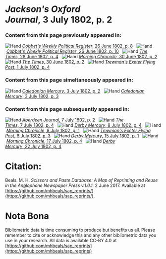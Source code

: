 # *Jackson's Oxford Journal*, 3 July 1802, p. 2  
  
### Content from this page previously appeared in:  
![Hand](http://scissorsandpaste.net/wp-content/uploads/2017/06/smallhandpointer.png) [*Cobbet's Weekly Political Register*, 26 June 1802, p. 8](https://mhbeals.github.io/sap_html/Cobbet's-Weekly-Political-Register/Cobbet's-Weekly-Political-Register-26-June-1802-p-8)  
![Hand](http://scissorsandpaste.net/wp-content/uploads/2017/06/smallhandpointer.png) [*Cobbet's Weekly Political Register*, 26 June 1802, p. 10](https://mhbeals.github.io/sap_html/Cobbet's-Weekly-Political-Register/Cobbet's-Weekly-Political-Register-26-June-1802-p-10)  
![Hand](http://scissorsandpaste.net/wp-content/uploads/2017/06/smallhandpointer.png) [*The Times*, 28 June 1802, p. 4](https://mhbeals.github.io/sap_html/The-Times/The-Times-28-June-1802-p-4)  
![Hand](http://scissorsandpaste.net/wp-content/uploads/2017/06/smallhandpointer.png) [*Morning Chronicle*, 30 June 1802, p. 2](https://mhbeals.github.io/sap_html/Morning-Chronicle/Morning-Chronicle-30-June-1802-p-2)  
![Hand](http://scissorsandpaste.net/wp-content/uploads/2017/06/smallhandpointer.png) [*The Times*, 30 June 1802, p. 2](https://mhbeals.github.io/sap_html/The-Times/The-Times-30-June-1802-p-2)  
![Hand](http://scissorsandpaste.net/wp-content/uploads/2017/06/smallhandpointer.png) [*Trewman's Exeter Flying Post*, 1 July 1802, p. 4](https://mhbeals.github.io/sap_html/Trewman's-Exeter-Flying-Post/Trewman's-Exeter-Flying-Post-1-July-1802-p-4)  
  
### Content from this page simeltaneously appeared in:  
![Hand](http://scissorsandpaste.net/wp-content/uploads/2017/06/smallhandpointer.png) [*Caledonian Mercury*, 3 July 1802, p. 2](https://mhbeals.github.io/sap_html/Caledonian-Mercury/Caledonian-Mercury-3-July-1802-p-2)  
![Hand](http://scissorsandpaste.net/wp-content/uploads/2017/06/smallhandpointer.png) [*Caledonian Mercury*, 3 July 1802, p. 3](https://mhbeals.github.io/sap_html/Caledonian-Mercury/Caledonian-Mercury-3-July-1802-p-3)  
  
### Content from this page subsequently appeared in:  
![Hand](http://scissorsandpaste.net/wp-content/uploads/2017/06/smallhandpointer.png) [*Aberdeen Journal*, 7 July 1802, p. 2](https://mhbeals.github.io/sap_html/Aberdeen-Journal/Aberdeen-Journal-7-July-1802-p-2)  
![Hand](http://scissorsandpaste.net/wp-content/uploads/2017/06/smallhandpointer.png) [*The Times*, 7 July 1802, p. 4](https://mhbeals.github.io/sap_html/The-Times/The-Times-7-July-1802-p-4)  
![Hand](http://scissorsandpaste.net/wp-content/uploads/2017/06/smallhandpointer.png) [*Derby Mercury*, 8 July 1802, p. 4](https://mhbeals.github.io/sap_html/Derby-Mercury/Derby-Mercury-8-July-1802-p-4)  
![Hand](http://scissorsandpaste.net/wp-content/uploads/2017/06/smallhandpointer.png) [*Morning Chronicle*, 8 July 1802, p. 1](https://mhbeals.github.io/sap_html/Morning-Chronicle/Morning-Chronicle-8-July-1802-p-1)  
![Hand](http://scissorsandpaste.net/wp-content/uploads/2017/06/smallhandpointer.png) [*Trewman's Exeter Flying Post*, 8 July 1802, p. 3](https://mhbeals.github.io/sap_html/Trewman's-Exeter-Flying-Post/Trewman's-Exeter-Flying-Post-8-July-1802-p-3)  
![Hand](http://scissorsandpaste.net/wp-content/uploads/2017/06/smallhandpointer.png) [*Derby Mercury*, 15 July 1802, p. 1](https://mhbeals.github.io/sap_html/Derby-Mercury/Derby-Mercury-15-July-1802-p-1)  
![Hand](http://scissorsandpaste.net/wp-content/uploads/2017/06/smallhandpointer.png) [*Morning Chronicle*, 17 July 1802, p. 4](https://mhbeals.github.io/sap_html/Morning-Chronicle/Morning-Chronicle-17-July-1802-p-4)  
![Hand](http://scissorsandpaste.net/wp-content/uploads/2017/06/smallhandpointer.png) [*Derby Mercury*, 22 July 1802, p. 4](https://mhbeals.github.io/sap_html/Derby-Mercury/Derby-Mercury-22-July-1802-p-4)  


# Citation: 

Beals. M. H. *Scissors and Paste Database: A Map of Reprinting and Reuse in the Anglophone Newspaper Press v.1.0.1.* 2 June 2017. Available at [https://github.com/mhbeals/sap_reprints/](https://github.com/mhbeals/sap_reprints/). 

# Nota Bona

Bibliometric data is time consuming to produce but benefits us all. Please remember to cite or acknowledge this and any other bibliometric data you use in your research. All data is available CC-BY 4.0 at [https://github.com/mhbeals/sap_reprints](https://github.com/mhbeals/sap_reprints)